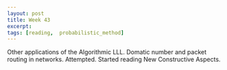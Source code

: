 ```yaml
---
layout: post
title: Week 43
excerpt: 
tags: [reading,  probabilistic_method]
---
```


Other applications of the Algorithmic LLL. Domatic number and packet
routing in networks. Attempted. 
Started reading New Constructive Aspects.

